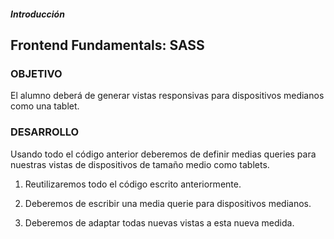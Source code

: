 ##### Introducción
## Frontend Fundamentals: SASS

### OBJETIVO

El alumno deberá de generar vistas responsivas para dispositivos medianos como una tablet.

### DESARROLLO

Usando todo el código anterior deberemos de definir medias queries para nuestras vistas de dispositivos de tamaño medio como tablets.

1. Reutilizaremos todo el código escrito anteriormente.

2. Deberemos de escribir una media querie para dispositivos medianos.

3. Deberemos de adaptar todas nuevas vistas a esta nueva medida.
